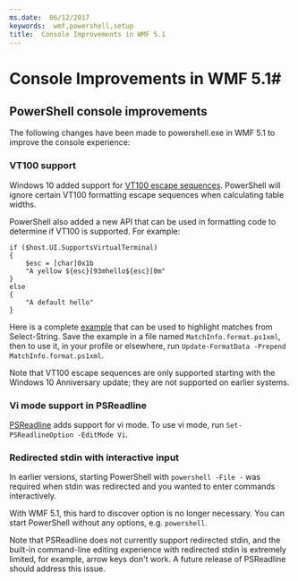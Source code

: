 ```yaml
---
ms.date:  06/12/2017
keywords:  wmf,powershell,setup
title:  Console Improvements in WMF 5.1
---
```


# Console Improvements in WMF 5.1#

## PowerShell console improvements

The following changes have been made to powershell.exe in WMF 5.1 to improve the console experience:

### VT100 support

Windows 10 added support for [VT100 escape sequences](https://msdn.microsoft.com/en-us/library/windows/desktop/mt638032(v=vs.85).aspx).
PowerShell will ignore certain VT100 formatting escape sequences when calculating table widths.

PowerShell also added a new API that can be used in formatting code to determine if VT100 is supported.
For example:

```
if ($host.UI.SupportsVirtualTerminal)
{
    $esc = [char]0x1b
    "A yellow ${esc}[93mhello${esc}[0m"
}
else
{
    "A default hello"
}
```
Here is a complete [example](https://gist.github.com/lzybkr/dcb973dccd54900b67783c48083c28f7) that can be used to highlight matches from Select-String.
Save the example in a file named `MatchInfo.format.ps1xml`, then to use it, in your profile or elsewhere, run `Update-FormatData -Prepend MatchInfo.format.ps1xml`.

Note that VT100 escape sequences are only supported starting with the Windows 10 Anniversary update;
they are not supported on earlier systems.

### Vi mode support in PSReadline

[PSReadline](https://github.com/lzybkr/PSReadLine) adds support for vi mode. To use vi mode, run `Set-PSReadlineOption -EditMode Vi`.

### Redirected stdin with interactive input

In earlier versions, starting PowerShell with `powershell -File -` was required when stdin was redirected and
you wanted to enter commands interactively.

With WMF 5.1, this hard to discover option is no longer necessary.
You can start PowerShell without any options, e.g. `powershell`.

Note that PSReadline does not currently support redirected stdin, and the built-in command-line editing experience with redirected
stdin is extremely limited, for example, arrow keys don't work.
A future release of PSReadline should address this issue.
